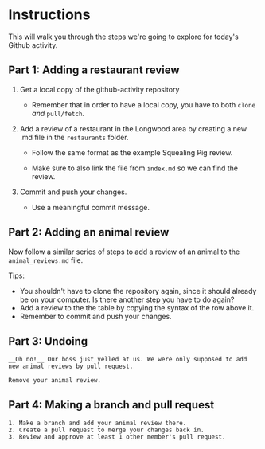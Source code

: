 # Instructions

This will walk you through the steps we're going to explore for today's Github activity. 
  
## Part 1: Adding a restaurant review

1. Get a local copy of the github-activity repository
 
    - Remember that in order to have a local copy, you have to both `clone` _and_ `pull/fetch`.  

2. Add a review of a restaurant in the Longwood area by creating a new .md file in the `restaurants` folder. 
  
    - Follow the same format as the example Squealing Pig review. 
  
    - Make sure to also link the file from `index.md` so we can find the review.
  
3. Commit and push your changes. 
  
    - Use a meaningful commit message. 
  
## Part 2: Adding an animal review
  
  Now follow a similar series of steps to add a review of an animal to the `animal_reviews.md` file. 
  
  Tips:

  - You shouldn't have to clone the repository again, since it should already be on your computer. Is there another step you have to do again?
  - Add a review to the the table by copying the syntax of the row above it. 
  - Remember to commit and push your changes.
  
## Part 3: Undoing 
    
    __Oh no!__ Our boss just yelled at us. We were only supposed to add new animal reviews by pull request. 
    
    Remove your animal review. 
  
## Part 4: Making a branch and pull request
    
    1. Make a branch and add your animal review there. 
    2. Create a pull request to merge your changes back in. 
    3. Review and approve at least 1 other member's pull request. 
  
  
